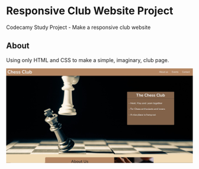 # Responsive Club Website Project
Codecamy Study Project - Make a responsive club website

## About
Using only HTML and CSS to make a simple, imaginary, club page.

<p align="center">
  <img src="/assets/images/home-image.jpg" alt="Main page of the application" width="800" />
</p>
